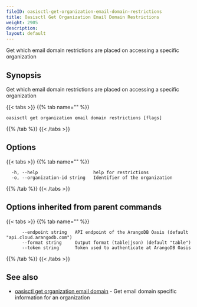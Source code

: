 ```yaml
---
fileID: oasisctl-get-organization-email-domain-restrictions
title: Oasisctl Get Organization Email Domain Restrictions
weight: 2905
description: 
layout: default
---
```

Get which email domain restrictions are placed on accessing a specific organization

## Synopsis

Get which email domain restrictions are placed on accessing a specific organization

{{< tabs >}}
{{% tab name="" %}}
```
oasisctl get organization email domain restrictions [flags]
```
{{% /tab %}}
{{< /tabs >}}

## Options

{{< tabs >}}
{{% tab name="" %}}
```
  -h, --help                     help for restrictions
  -o, --organization-id string   Identifier of the organization
```
{{% /tab %}}
{{< /tabs >}}

## Options inherited from parent commands

{{< tabs >}}
{{% tab name="" %}}
```
      --endpoint string   API endpoint of the ArangoDB Oasis (default "api.cloud.arangodb.com")
      --format string     Output format (table|json) (default "table")
      --token string      Token used to authenticate at ArangoDB Oasis
```
{{% /tab %}}
{{< /tabs >}}

## See also

* [oasisctl get organization email domain](oasisctl-get-organization-email-domain)	 - Get email domain specific information for an organization

